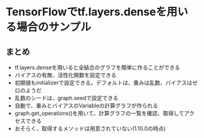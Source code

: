 # TensorFlowでtf.layers.denseを用いる場合のサンプル

## まとめ
* tf.layers.denseを用いると全結合のグラフを簡単に作ることができる
* バイアスの有無、活性化関数を設定できる
* 初期値もinitializerで設定できる。デフォルトは、重みは乱数、バイアスはゼロのようだ
* 乱数のシードは、graph.seedで設定できる
* 自動で、重みとバイアスのVariableの計算グラフが作られる
* graph.get_operations()を用いて、計算グラフの一覧を確認、取得してアクセスできる
* おそらく、取得するメソッドは用意されていない(1.10.0の時点)
